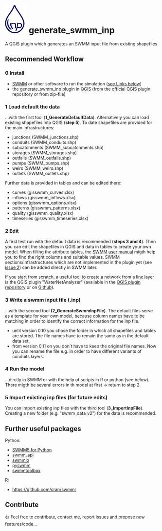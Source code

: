 # ![icon](/icons/icon.png) generate_swmm_inp
A QGIS plugin which generates an SWMM input file from existing shapefiles

## Recommended Workflow
### 0 Install 
- [SWMM](https://www.epa.gov/water-research/storm-water-management-model-swmm) or other software to run the simulation ([see Links below](#further-useful-packages))
- the generate_swmm_inp plugin in QGIS (from the official QGIS plugin repository or from zip-file)

### 1 Load default the data 
...with the first tool (**1_GenerateDefaultData**). Alternatively you can load existing shapefiles into QGIS (**step 5**). To date shapefiles are provided for the main infrastructures:
- junctions (SWMM_junctions.shp)
- conduits (SWMM_conduits.shp)
- subcatchments (SWMM_subcatchments.shp)
- storages (SWMM_storages.shp)
- outfalls (SWMM_outfalls.shp)
- pumps (SWMM_pumps.shp)
- weirs (SWMM_weirs.shp)
- outlets (SWMM_outlets.shp)

Further data is provided in tables and can be edited there:
- curves (gisswmm_curves.xlsx)
- inflows (gisswmm_inflows.xlsx)
- options (gisswmm_options.xlsx)
- patterns (gisswmm_patterns.xlsx)
- quality  (gisswmm_quality.xlsx)
- timeseries (gisswmm_timeseries.xlsx)

### 2 Edit
A first test run with the default data is recommended (**steps 3 and 4**).
Then you can edit the shapefiles in QGIS and data in tables to create your own model. When filling the attribute tables, the [SWMM user manual](https://www.epa.gov/water-research/storm-water-management-model-swmm-version-51-users-manual) migth help you to find the right columns and suitable values. SWMM sections/infrastructures which are not implemented in the plugin yet (see [issue 2](https://github.com/Jannik-Schilling/generate_swmm_inp/issues/2)) can be added directly in SWMM later.

If you start from scratch, a useful tool to create a network from a line layer is the QGIS plugin "WaterNetAnalyzer" (available in the [QGIS plugin repository](https://plugins.qgis.org/plugins/WaterNetAnalyzer-master/) or on [Github](https://github.com/Jannik-Schilling/WaterNetAnalyzer)).

### 3 Write a swmm input file (.inp)
...with the second tool **(2_GenerateSwmmInpFile)**. The default files serve as a template for your own model, because column names have to be matching in order to identify the correct information for the inp file. 
 - until version 0.10 you chose the folder in which all shapefiles and tables are stored. The file names have to remain the same as in the default data set.
 - from version 0.11 on you don´t have to keep the original file names. Now you can rename the file e.g. in order to have different variants of conduits layers.

### 4 Run the model
...dirctly in SWMM or with the help of scripts in R or python (see below). There migth be several errors in th model at first -> return to step 2.

### 5 Import existing inp files (for future edits)
You can import existing inp files with the third tool (**3_ImportInpFile**). Creating a new folder (e.g. "swmm_data_v2") for the data is recommended.

## Further useful packages
Python:
- [SWMM5 for Python](https://pypi.org/project/SWMM5/)
- [swmm_api](https://gitlab.com/markuspichler/swmm_api) 
- [swmmio](https://github.com/aerispaha/swmmio)
- [pyswmm](https://github.com/OpenWaterAnalytics/pyswmm)
- [swmmtoolbox](https://pypi.org/project/swmmtoolbox/)


R:
- https://github.com/cran/swmmr



## Contribute
:+1: Feel free to contribute, contact me, report issues and propose new features/code...
